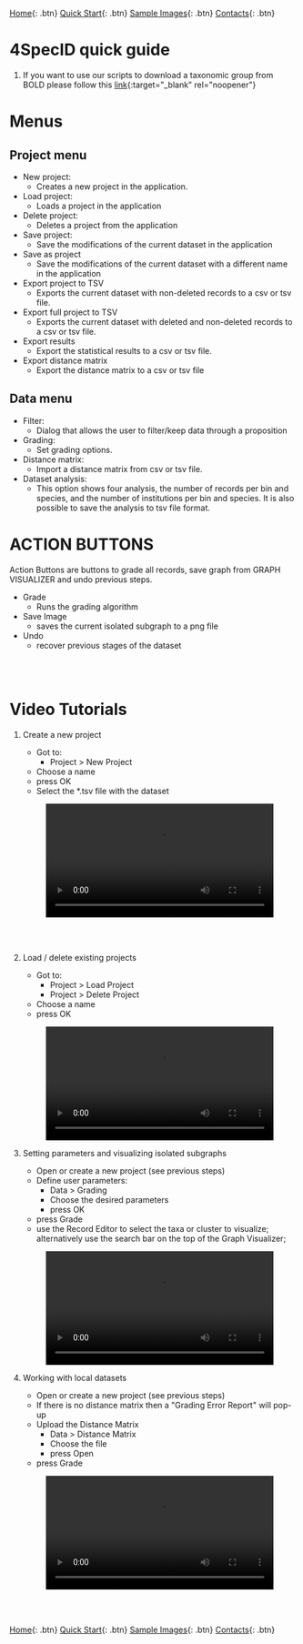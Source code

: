 [Home](https://4specid.github.io){: .btn}
[Quick Start](https://4specid.github.io/tutorial){: .btn}
[Sample Images](https://4specid.github.io/images){: .btn}
[Contacts](https://4specid.github.io/Contacts){: .btn}

# 4SpecID quick guide

1. If you want to use our scripts to download a taxonomic group from BOLD please follow this [link](https://github.com/4SpecID/4SpecID/tree/main/DataMining){:target="_blank" rel="noopener"}

	
# Menus
## Project menu
* New project:
	* Creates a new project in the application.
* Load project:
	* Loads a project in the application
* Delete project:
	* Deletes a project from the application
* Save project:
	* Save the modifications of the current dataset in the application
* Save as project
	* Save the modifications of the current dataset with a different name in the application
* Export project to TSV
	* Exports the current dataset with non-deleted records to a csv or tsv file.
* Export full project to TSV
	* Exports the current dataset with deleted and non-deleted records to a csv or tsv file.
* Export results
	* Export the statistical results to a csv or tsv file.
* Export distance matrix
	* Export the distance matrix to a csv or tsv file

## Data menu
* Filter:
	* Dialog that allows the user to filter/keep data through a proposition
* Grading:
	* Set grading options.
* Distance matrix:
	* Import a distance matrix from csv or tsv file.
* Dataset analysis: 
	* This option shows four analysis, the number of records per bin and species, and the number of institutions per bin and species. It is also possible to save the analysis to tsv file format.

# ACTION BUTTONS

Action Buttons are buttons to grade all records, save graph from GRAPH VISUALIZER and undo previous steps.

* Grade
	* Runs the grading algorithm
* Save Image
	* saves the current isolated subgraph to a png file
* Undo
	* recover previous stages of the dataset

<br/><br/>
# Video Tutorials
1. Create a new project
	* Got to:
		* Project > New Project
	* Choose a name
	* press OK
	* Select the *.tsv file with the dataset

	<figure class="large">
		<div class="myvideo">
		   <video  style="display:block; width:100%; height:auto;" autoplay controls loop="loop">
			   <source src="{{ site.baseurl }}\assets\videos\CreateProject.mp4" type="video/mp4" />
		   </video>
		</div>
	</figure>
<br/><br/>

2. Load / delete existing projects
	* Got to:
		* Project > Load Project
		* Project > Delete Project	
	* Choose a name
	* press OK

	<figure class="large">
		<div class="myvideo">
		   <video  style="display:block; width:100%; height:auto;" autoplay controls loop="loop">
			   <source src="{{ site.baseurl }}\assets\videos\DeleteAndLoadProject.mp4" type="video/mp4" />
		   </video>
		</div>
	</figure>

3. Setting parameters and visualizing isolated subgraphs
	* Open or create a new project (see previous steps)
	* Define user parameters:
		* Data > Grading
		* Choose the desired parameters
		* press OK
	* press Grade 
	* use the Record Editor to select the taxa or cluster to visualize; alternatively use the search bar on the top of the Graph Visualizer;

	<figure class="large">
		<div class="myvideo">
		   <video  style="display:block; width:100%; height:auto;" autoplay controls loop="loop">
			   <source src="{{ site.baseurl }}\assets\videos\SubGraphVisualization.mp4" type="video/mp4" />
		   </video>
		</div>
	</figure>

4. Working with local datasets
	* Open or create a new project (see previous steps)
	* If there is no distance matrix then a "Grading Error Report" will pop-up
	* Upload the Distance Matrix
		* Data > Distance Matrix
		* Choose the file
		* press Open
	* press Grade 

	<figure class="large">
		<div class="myvideo">
		   <video  style="display:block; width:100%; height:auto;" autoplay controls loop="loop">
			   <source src="{{ site.baseurl }}\assets\videos\localDataset.mp4" type="video/mp4" />
		   </video>
		</div>
	</figure>


<br/><br/>



[Home](https://4specid.github.io){: .btn}
[Quick Start](https://4specid.github.io/tutorial){: .btn}
[Sample Images](https://4specid.github.io/images){: .btn}
[Contacts](https://4specid.github.io/Contacts){: .btn}